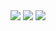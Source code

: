 <img src="https://voxj.github.io/assets/github/hello.png">
<img src="https://voxj.github.io/assets/github/pl.png">
<img src="https://voxj.github.io/assets/github/l.png">
